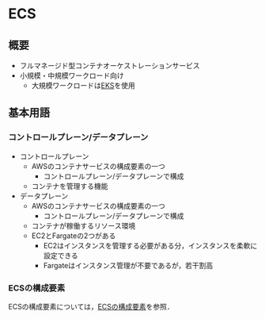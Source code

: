 # ECS

## 概要
- フルマネージド型コンテナオーケストレーションサービス
- 小規模・中規模ワークロード向け
    - 大規模ワークロードは[EKS](EKS.md)を使用

## 基本用語
### コントロールプレーン/データプレーン
- コントロールプレーン
    - AWSのコンテナサービスの構成要素の一つ
        - コントロールプレーン/データプレーンで構成
    - コンテナを管理する機能
- データプレーン
    - AWSのコンテナサービスの構成要素の一つ
        - コントロールプレーン/データプレーンで構成
    - コンテナが稼働するリソース環境
    - EC2とFargateの2つがある
        - EC2はインスタンスを管理する必要がある分，インスタンスを柔軟に設定できる
        - Fargateはインスタンス管理が不要であるが，若干割高

### ECSの構成要素
ECSの構成要素については，[ECSの構成要素](ECS_Structure.md)を参照．